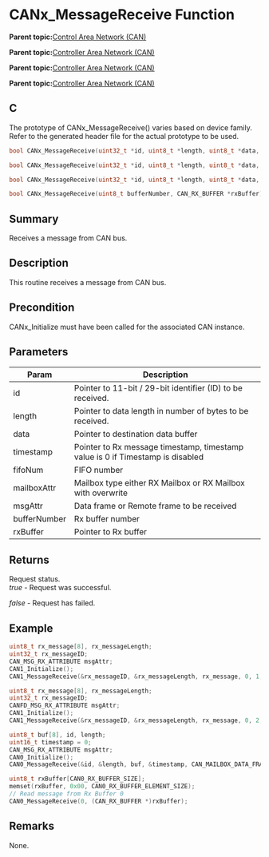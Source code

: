 # CANx\_MessageReceive Function

**Parent topic:**[Control Area Network \(CAN\)](GUID-B5AC476B-B06A-4C89-AB15-1BB515862877.md)

**Parent topic:**[Controller Area Network \(CAN\)](GUID-87A954BC-99B5-448D-BC6D-4C2250A9B58E.md)

**Parent topic:**[Controller Area Network \(CAN\)](GUID-9E2CB6D3-5052-4DCE-9DD7-68CC12674833.md)

**Parent topic:**[Controller Area Network \(CAN\)](GUID-F5B9ED1E-1BBD-4120-8CF5-C3104BED03CA.md)

## C

The prototype of CANx\_MessageReceive\(\) varies based on device family. Refer to the generated header file for the actual prototype to be used.

```c
bool CANx_MessageReceive(uint32_t *id, uint8_t *length, uint8_t *data, uint16_t *timestamp, uint8_t fifoNum, CAN_MSG_RX_ATTRIBUTE *msgAttr) // x - Instance of the CAN peripheral

bool CANx_MessageReceive(uint32_t *id, uint8_t *length, uint8_t *data, uint32_t *timestamp, uint8_t fifoNum, CANFD_MSG_RX_ATTRIBUTE *msgAttr) // x - Instance of the CAN peripheral

bool CANx_MessageReceive(uint32_t *id, uint8_t *length, uint8_t *data, uint16_t *timestamp, CAN_MAILBOX_RX_ATTRIBUTE mailboxAttr, CAN_MSG_RX_ATTRIBUTE *msgAttr) // x - Instance of the CAN peripheral

bool CANx_MessageReceive(uint8_t bufferNumber, CAN_RX_BUFFER *rxBuffer) // x - Instance of the CAN peripheral
```

## Summary

Receives a message from CAN bus.

## Description

This routine receives a message from CAN bus.

## Precondition

CANx\_Initialize must have been called for the associated CAN instance.

## Parameters

|Param|Description|
|-----|-----------|
|id|Pointer to 11-bit / 29-bit identifier \(ID\) to be received.|
|length|Pointer to data length in number of bytes to be received.|
|data|Pointer to destination data buffer|
|timestamp|Pointer to Rx message timestamp, timestamp value is 0 if Timestamp is disabled|
|fifoNum|FIFO number|
|mailboxAttr|Mailbox type either RX Mailbox or RX Mailbox with overwrite|
|msgAttr|Data frame or Remote frame to be received|
|bufferNumber|Rx buffer number|
|rxBuffer|Pointer to Rx buffer|

## Returns

Request status.<br />*true* - Request was successful.

*false* - Request has failed.

## Example

```c
uint8_t rx_message[8], rx_messageLength;
uint32_t rx_messageID;
CAN_MSG_RX_ATTRIBUTE msgAttr;
CAN1_Initialize();
CAN1_MessageReceive(&rx_messageID, &rx_messageLength, rx_message, 0, 1, &msgAttr);
```

```c
uint8_t rx_message[8], rx_messageLength;
uint32_t rx_messageID;
CANFD_MSG_RX_ATTRIBUTE msgAttr;
CAN1_Initialize();
CAN1_MessageReceive(&rx_messageID, &rx_messageLength, rx_message, 0, 2, &msgAttr);
```

```c
uint8_t buf[8], id, length;
uint16_t timestamp = 0;
CAN_MSG_RX_ATTRIBUTE msgAttr;
CAN0_Initialize();
CAN0_MessageReceive(&id, &length, buf, &timestamp, CAN_MAILBOX_DATA_FRAME_RX_OVERWRITE, &msgAttr);
```

```c
uint8_t rxBuffer[CAN0_RX_BUFFER_SIZE];
memset(rxBuffer, 0x00, CAN0_RX_BUFFER_ELEMENT_SIZE);
// Read message from Rx Buffer 0
CAN0_MessageReceive(0, (CAN_RX_BUFFER *)rxBuffer);
```

## Remarks

None.


